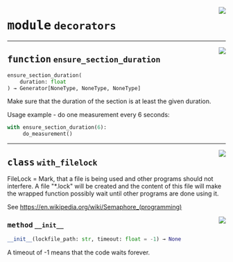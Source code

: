 <!-- markdownlint-disable -->

<a href="https://github.com/tum-esm/utils/tree/main/tum_esm_utils/decorators.py#L0"><img align="right" style="float:right;" src="https://img.shields.io/badge/-source-cccccc?style=flat-square"></a>

# <kbd>module</kbd> `decorators`





---

<a href="https://github.com/tum-esm/utils/tree/main/decorators/ensure_section_duration#L36"><img align="right" style="float:right;" src="https://img.shields.io/badge/-source-cccccc?style=flat-square"></a>

## <kbd>function</kbd> `ensure_section_duration`

```python
ensure_section_duration(
    duration: float
) → Generator[NoneType, NoneType, NoneType]
```

Make sure that the duration of the section is at least the given duration. 

Usage example - do one measurement every 6 seconds: 

```python
with ensure_section_duration(6):
     do_measurement()
``` 


---

<a href="https://github.com/tum-esm/utils/tree/main/tum_esm_utils/decorators.py#L12"><img align="right" style="float:right;" src="https://img.shields.io/badge/-source-cccccc?style=flat-square"></a>

## <kbd>class</kbd> `with_filelock`
FileLock = Mark, that a file is being used and other programs should not interfere. A file "*.lock" will be created and the content of this file will make the wrapped function possibly wait until other programs are done using it. 

See https://en.wikipedia.org/wiki/Semaphore_(programming) 

<a href="https://github.com/tum-esm/utils/tree/main/tum_esm_utils/decorators.py#L22"><img align="right" style="float:right;" src="https://img.shields.io/badge/-source-cccccc?style=flat-square"></a>

### <kbd>method</kbd> `__init__`

```python
__init__(lockfile_path: str, timeout: float = -1) → None
```

A timeout of -1 means that the code waits forever. 





